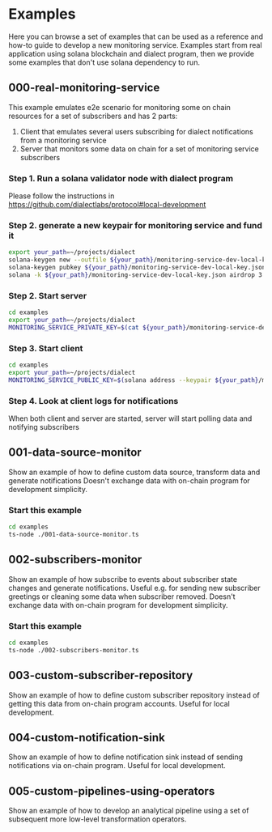 # Examples

Here you can browse a set of examples that can be used as a reference and how-to guide to develop a new monitoring
service. Examples start from real application using solana blockchain and dialect program, then we provide some examples
that don't use solana dependency to run.

## 000-real-monitoring-service

This example emulates e2e scenario for monitoring some on chain resources for a set of subscribers and has 2 parts:

1) Client that emulates several users subscribing for dialect notifications from a monitoring service
2) Server that monitors some data on chain for a set of monitoring service subscribers

### Step 1. Run a solana validator node with dialect program

Please follow the instructions in https://github.com/dialectlabs/protocol#local-development


### Step 2. generate a new keypair for monitoring service and fund it

```bash
export your_path=~/projects/dialect
solana-keygen new --outfile ${your_path}/monitoring-service-dev-local-key.json
solana-keygen pubkey ${your_path}/monitoring-service-dev-local-key.json > ${your_path}/monitoring-service-dev-local-key.pub
solana -k ${your_path}/monitoring-service-dev-local-key.json airdrop 3
```

### Step 2. Start server

```bash
cd examples
export your_path=~/projects/dialect
MONITORING_SERVICE_PRIVATE_KEY=$(cat ${your_path}/monitoring-service-dev-local-key.json) ts-node ./000.2-real-monoring-service-server.ts
```

### Step 3. Start client

```bash
cd examples
export your_path=~/projects/dialect
MONITORING_SERVICE_PUBLIC_KEY=$(solana address --keypair ${your_path}/monitoring-service-dev-local-key.json) ts-node ./000.1-real-monoring-service-client.ts
```

### Step 4. Look at client logs for notifications

When both client and server are started, server will start polling data and notifying subscribers

## 001-data-source-monitor

Show an example of how to define custom data source, transform data and generate notifications Doesn't exchange data
with on-chain program for development simplicity.

### Start this example

```bash
cd examples
ts-node ./001-data-source-monitor.ts
```

## 002-subscribers-monitor

Show an example of how subscribe to events about subscriber state changes and generate notifications. Useful e.g. for
sending new subscriber greetings or cleaning some data when subscriber removed. Doesn't exchange data with on-chain
program for development simplicity.

### Start this example

```bash
cd examples
ts-node ./002-subscribers-monitor.ts
```

## 003-custom-subscriber-repository

Show an example of how to define custom subscriber repository instead of getting this data from on-chain program
accounts. Useful for local development.

## 004-custom-notification-sink

Show an example of how to define notification sink instead of sending notifications via on-chain program. Useful for
local development.

## 005-custom-pipelines-using-operators

Show an example of how to develop an analytical pipeline using a set of subsequent more low-level transformation
operators.